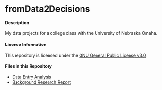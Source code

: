 # fromData2Decisions
#### Description
My data projects for a college class with the University of Nebraska Omaha.

#### License Information
This repository is licensed under the [GNU General Public License v3.0](https://github.com/kruppd/fromData2Decisions/blob/master/LICENSE).

#### Files in this Repository
* [Data Entry Analysis](https://github.com/kruppd/fromData2Decisions/blob/master/dataEntryAnalysis.md)
* [Background Research Report](https://github.com/kruppd/fromData2Decisions/blob/master/research.md)
